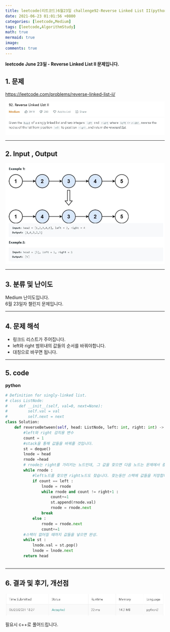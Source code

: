 ```yaml
---
title: leetcode(리트코드)6월23일 challenge92-Reverse Linked List II(python)
date: 2021-06-23 01:01:56 +0800
categories: [leetcode,Medium]
tags: [leetcode,AlgorithmStudy]
math: true
mermaid: true
image: 
comments: true
---
```


**leetcode June 23일 - Reverse Linked List II 문제입니다.**

## 1. 문제
<https://leetcode.com/problems/reverse-linked-list-ii/>  

![](/assets/img/sample/leetcode/92/Problem.JPG)  

-----  

## 2. Input , Output

![](/assets/img/sample/leetcode/92/input.JPG)  


-----  

## 3. 분류 및 난이도

Medium 난이도입니다.  
6월 23일자 챌린지 문제입니다. 

-----  

## 4. 문제 해석

- 링크드 리스트가 주어집니다.
- left와 right 범위내의 값들의 순서를 바꿔야합니다.
- 대칭으로 바꾸면 됩니다.





-----  

## 5. code


**python**

```python
# Definition for singly-linked list.
# class ListNode:
#     def __init__(self, val=0, next=None):
#         self.val = val
#         self.next = next
class Solution:
    def reverseBetween(self, head: ListNode, left: int, right: int) -> ListNode:
        #left와 right 감지용 변수
        count = 1
        #stack을 통해 값들을 바꿔줄 것입니다.
        st = deque()
        lnode = head
        rnode =head
        # rnode는 right를 가리키는 노드인데, 그 값을 찾으면 다음 노드는 문제에서 중요하지 않으므로 탐색해주지 않습니다.
        while rnode :
            #left노드를 찾으면 right노드도 찾습니다. 찾는동안 스택에 값들을 저장합니다. 
            if count == left : 
                lnode = rnode
                while rnode and count != right+1 :  
                    count+=1
                    st.append(rnode.val)
                    rnode = rnode.next
                break
            else : 
                rnode = rnode.next
                count+=1
        #스택이 없어질 때까지 값들을 넣으면 완성.            
        while st : 
            lnode.val = st.pop()
            lnode = lnode.next
        return head
        
```


-----

## 6. 결과 및 후기, 개선점

![](/assets/img/sample/leetcode/92/result.JPG)  

필요시 c++로 풀어드립니다.



